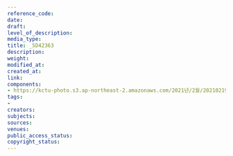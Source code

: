 ```yaml
---
reference_code: 
date: 
draft: 
level_of_description: 
media_type: 
title: _5D42363
description: 
weight: 
modified_at: 
created_at: 
link: 
components:
- https://kctu-photo.s3.ap-northeast-2.amazonaws.com/2021년/2월/20210219_백기완+선생+발인.영결식.하관/송승현/_5D42363.jpg
tags:
- 
creators: 
subjects: 
sources: 
venues: 
public_access_status: 
copyright_status: 
---
```

